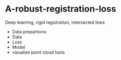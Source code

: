 # A-robust-registration-loss
Deep leanring, rigid registration, intersected lines
- Data prepartions
- Data
- Loss
- Model
- visualize point cloud tools
